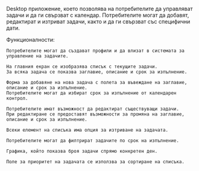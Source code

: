 Desktop приложение, което позволява на потребителите да управляват задачи и да ги свързват с календар. Потребителите могат да добавят, редактират и изтриват задачи, както и да ги свързват със специфични дати.

Функционалности:

    Потребителите могат да създават профили и да влизат в системата за управление на задачите.

    На главния екран се изобразява списък с текущите задачи.
    За всяка задача се показва заглавие, описание и срок за изпълнение.
    
    Форма за добавяне на нова задача с полета за въвеждане на заглавие, описание и срок за изпълнение.
    Потребителите могат да избират срок за изпълнение от календарен контрол.

    Потребителите имат възможност да редактират съществуващи задачи.
    При редактиране се предоставят възможности за промяна на заглавие, описание и срок за изпълнение.

    Всеки елемент на списъка има опция за изтриване на задачата.

    Потребителите могат да филтрират задачите по срок на изпълнение.

    Графика, който показва броя задачи спрямо конкретен ден.

    Поле за приоритет на задачата се използва за сортиране на списъка.

    

